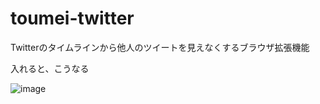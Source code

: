 # toumei-twitter
Twitterのタイムラインから他人のツイートを見えなくするブラウザ拡張機能

入れると、こうなる

![image](https://user-images.githubusercontent.com/61489178/172573030-7eeab497-9ed7-46db-8d97-d391551760ed.png)
